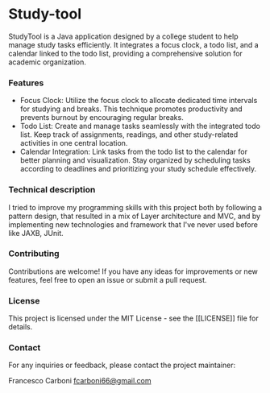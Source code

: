 # Study-tool
StudyTool is a Java application designed by a college student to help manage study tasks efficiently. It integrates a focus clock, a todo list, and a calendar linked to the todo list, providing a comprehensive solution for academic organization.

### Features
- Focus Clock: Utilize the focus clock to allocate dedicated time intervals for studying and breaks. This technique promotes productivity and prevents burnout by encouraging regular breaks.
- Todo List: Create and manage tasks seamlessly with the integrated todo list. Keep track of assignments, readings, and other study-related activities in one central location.
- Calendar Integration: Link tasks from the todo list to the calendar for better planning and visualization. Stay organized by scheduling tasks according to deadlines and prioritizing your study schedule effectively.

### Technical description
I tried to improve my programming skills with this project both by following a pattern design, that resulted in a mix of Layer architecture and MVC, and by implementing new technologies and framework that I've never used before like JAXB, JUnit.

### Contributing
Contributions are welcome! If you have any ideas for improvements or new features, feel free to open an issue or submit a pull request.

### License
This project is licensed under the MIT License - see the [[LICENSE]] file for details.

### Contact
For any inquiries or feedback, please contact the project maintainer:

Francesco Carboni
fcarboni66@gmail.com
